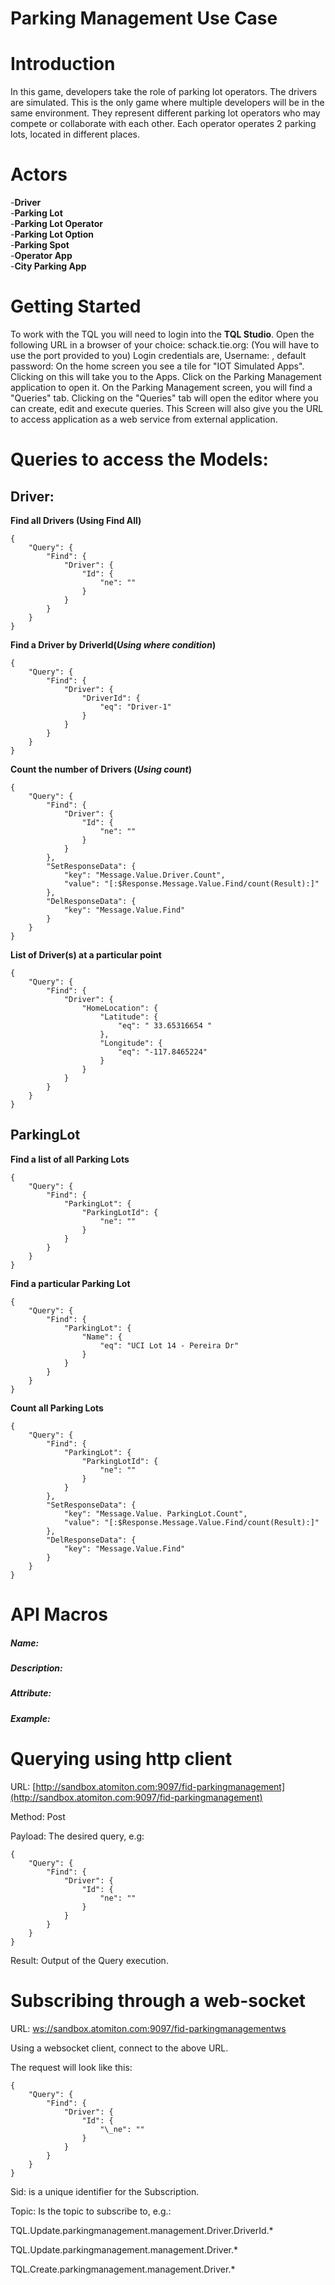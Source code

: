 # Parking Management Use Case

# Introduction
In this game, developers take the role of parking lot operators. The drivers are simulated. This is the only game where multiple developers will be in the same environment. They represent different parking lot operators who may compete or collaborate with each other. Each operator operates 2 parking lots, located in different places.

# Actors

-**Driver**    
-**Parking Lot**      
-**Parking Lot Operator**   
-**Parking Lot Option**   
-**Parking Spot**  
-**Operator App**   
-**City Parking App**  

# Getting Started
To work with the TQL you will need to login into the **TQL Studio**.
Open the following URL in a browser of your choice: schack.tie.org:<port> (You will have to use the port provided to you)
Login credentials are, Username: <email id>, default password: <groupid>
On the home screen you see a tile for "IOT Simulated Apps". Clicking on this will take you to the Apps.
Click on the Parking Management application to open it. 
On the Parking Management screen, you will find a "Queries" tab. 
Clicking on the "Queries" tab will open the editor where you can create, edit and execute queries.
This Screen will also give you the URL to access application as a web service from external application.



# Queries to access the Models:

## Driver:

**Find all Drivers (****Using Find All****)**

```
{
    "Query": {
        "Find": {
            "Driver": {
                "Id": {
                    "ne": ""
                }
            }
        }
    }
}
```

**Find a Driver by DriverId(***Using where condition***)**

```
{
    "Query": {
        "Find": {
            "Driver": {
                "DriverId": {
                    "eq": "Driver-1"
                }
            }
        }
    }
}
```

**Count the number of Drivers (***Using count***)**

```
{
    "Query": {
        "Find": {
            "Driver": {
                "Id": {
                    "ne": ""
                }
            }
        },
        "SetResponseData": {
            "key": "Message.Value.Driver.Count",
            "value": "[:$Response.Message.Value.Find/count(Result):]"
        },
        "DelResponseData": {
            "key": "Message.Value.Find"
        }
    }
}
```

**List of Driver(s) at a particular point**

```
{
    "Query": {
        "Find": {
            "Driver": {
                "HomeLocation": {
                    "Latitude": {
                        "eq": " 33.65316654 "
                    },
                    "Longitude": {
                        "eq": "-117.8465224"
                    }
                }
            }
        }
    }
}
```

## ParkingLot

**Find a list of all Parking Lots**

```
{
    "Query": {
        "Find": {
            "ParkingLot": {
                "ParkingLotId": {
                    "ne": ""
                }
            }
        }
    }
}
```

**Find a particular Parking Lot**

```
{
    "Query": {
        "Find": {
            "ParkingLot": {
                "Name": {
                    "eq": "UCI Lot 14 - Pereira Dr"
                }
            }
        }
    }
}
```

**Count all Parking Lots**

```
{
    "Query": {
        "Find": {
            "ParkingLot": {
                "ParkingLotId": {
                    "ne": ""
                }
            }
        },
        "SetResponseData": {
            "key": "Message.Value. ParkingLot.Count",
            "value": "[:$Response.Message.Value.Find/count(Result):]"
        },
        "DelResponseData": {
            "key": "Message.Value.Find"
        }
    }
}
```

# API Macros
##### Name:
##### Description:
##### Attribute:
##### Example: 
#

# Querying using http client

URL: [http://sandbox.atomiton.com:9097/fid-parkingmanagement](http://sandbox.atomiton.com:9097/fid-parkingmanagement)

Method: Post

Payload: The desired query, e.g:

```
{
    "Query": {
        "Find": {
            "Driver": {
                "Id": {
                    "ne": ""
                }
            }
        }
    }
}
```

Result: Output of the Query execution.

# Subscribing through a web-socket

URL: [ws://sandbox.atomiton.com:9097/fid-parkingmanagementws](ws://sandbox.atomiton.com:9099/fid-watermanagementws)

Using a websocket client, connect to the above URL.

The request will look like this:

```
{
    "Query": {
        "Find": {
            "Driver": {
                "Id": {
                    "\_ne": ""
				}    		
			}
		}  
	}
}
```

Sid: is a unique identifier for the Subscription.

Topic: Is the topic to subscribe to, e.g.:

TQL.Update.parkingmanagement.management.Driver.DriverId.\*

TQL.Update.parkingmanagement.management.Driver.\*

TQL.Create.parkingmanagement.management.Driver.\*